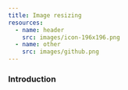```yaml
---
title: Image resizing
resources:
  - name: header
    src: images/icon-196x196.png
  - name: other
    src: images/github.png
---
```


### Introduction
